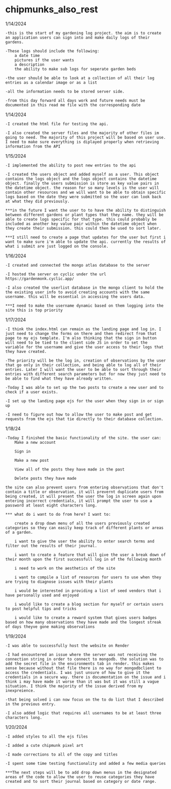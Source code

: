 # chipmunks_also_rest
1/14/2024

    -this is the start of my gardening log project. the aim is to create an application users can sign into and make daily logs of their gardens. 

    -These logs should include the following:
        a date time
        pictures if the user wants
        a description
        the ability to make sub logs for seperate garden beds

    -the user should be able to look at a collection of all their log entries as a calendar image or as a list

    -all the information needs to be stored server side.

    -from this day forward all days work and future needs must be documented in this read me file with the corresponding date

1/14/2024

    -I created the html file for testing the api.

    -I also created the server files and the majority of other files im going to need. The majority of this project will be based on user use. I need to make sure everything is diplayed properly when retrieving information from the API



1/15/2024

    -I implemented the ability to post new entries to the api

    -I created the users object and added myself as a user. This object contains the logs object and the logs object contains the datetime object. finally the users submission is store as key value pairs in the datetime object. the reason for so many levels is the user will contain other resources and we will want to be able to obtain specific logs based on the date they were submitted so the user can look back at what they did previously.

    ***in the future I want the user to to have the ability to distinguish between different gardens or plant types that they name. they will be able to create logs specific for that type. this could probably be included as another key value pair within the datetime object when they create their submission. this could then be used to sort later.

    ***I still need to create a page that updates for the user but first i want to make sure i'm able to update the api. currently the results of what i submit are just logged on the console.



1/16/2024

    -I created and connected the mongo atlas database to the server

    -I hosted the server on cyclic under the url https://gardenmonk.cyclic.app/

    -I also created the userlist database in the mongo client to hold the the existing user info to avoid creating accounts with the same username. this will be essential in accessing the users data. 

    ***I need to make the username dynamic based on them logging into the site this is top priority



1/17/2024

    -I think the index.html can remain as the landing page and log in. I just need to change the forms on there and then redirect from that page to my ejs template. I'm also thinking that the sign in button will need to be tied to the client side JS in order to set the variable for the username and give the user access to their logs that they have created.

    -The priority will be the log in, creation of observations by the user that go only in their collection, and being able to log all of their entries. Later I will want the user to be able to sort through their entries with different search parameters but for now they just need to be able to find what they have already written.

    -Today I was able to set up the two posts to create a new user and to check if a user exists. 

    -I set up the landing page ejs for the user when they sign in or sign up

    -I need to figure out how to allow the user to make post and get requests from the ejs that tie directly to their database collection. 



1/18/24

    -Today I finished the basic functionality of the site. the user can:
        Make a new account

        Sign in

        Make a new post

        View all of the posts they have made in the past

        Delete posts they have made

    the site can also prevent users from entering observations that don't contain a title or observation, it will prevernt duplicate users from being created, it will present the user the log in screen again upon entering incorrect credentials, it will prompt the user to use a password at least eight characters long.

    *** what do i want to do from here? I want to:

        create a drop down menu of all the users previously created categories so they can easily keep track of different plants or areas of a garden.

        i want to give the user the ability to enter search terms and filter out the results of their journal.

        i want to create a feature that will give the user a break down of their month upon the first successfull log in of the following month

        i need to work on the aesthetics of the site

        i want to compile a list of resources for users to use when they are trying to diagnose issues with their plants

        i would be interested in providing a list of seed vendors that i have personally used and enjoyed

        i would like to create a blog section for myself or certain users to post helpful tips and tricks

        i would like to create a reward system that gives users badges based on how many observations they have made and the longest streak of days theyve gone making observations



1/19/2024

    -I was able to successfully host the website on Render

    -I had encountered an issue where the server was not receiving the connection string in order to connect to mongodb. the solution was to add the secret file in the environments tab in render. this makes sense because without that file there is no way for mongodbclient to access the credentials. I was just unsure of how to give it the credentials in a secure way. there is documentation on the issue and i think i may have made it worse than it was but it was still a vague situation. I think the majority of the issue derived from my inexpreience.

    -that being solved i can now focus on the to do list that I described in the previous entry.

    -I also added logic that requires all usernames to be at least three characters long.



1/20/2024

    -I added styles to all the ejs files

    -I added a cute chipmunk pixel art

    -I made corrections to all of the copy and titles

    -I spent some time testing functionality and added a few media queries
    
    ***The next steps will be to add drop down menus in the designated areas of the code to allow the user to reuse categories they have created and to sort their journal based on category or date range.